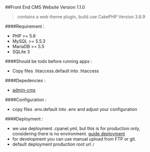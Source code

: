 ##Front End CMS Website Version 1.1.0
> contains a web theme plugin, build use CakePHP Version 3.8.9

####Requirement :
- PHP >= 5.6
- MySQL >= 5.5.3
- MariaDB >= 5.5
- SQLite 3

####Should be todo before running apps :
- Copy files .htaccess.default into .htaccess

####Depedencies :
- [admin-cms](https://bitbucket.org/candra_rahmawan/cms-admin/src/master/)

####Configuration :
- copy files .env.default into .env and adjust your configuration

####Deployment :
- we use deployment .cpanel.yml, but this is for production only, considering there is no environment. [guide deployment](https://docs.cpanel.net/knowledge-base/web-services/guide-to-git-deployment/)
- for development you can use manual upload from FTP or git.
- default deployment production root url `/`


